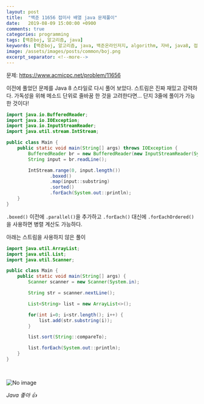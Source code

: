 ```yaml
---
layout: post
title:  "백준 11656 접미사 배열 java 문제풀이"
date:   2019-08-09 15:00:00 +0900
comments: true
categories: programming
tags: [백준boj, 알고리즘, java]
keywords: [백준boj, 알고리즘, java, 백준온라인저지, algorithm, 자바, java8, 접미사배열, problemsolving, 백준 11656]
image: /assets/images/posts/common/boj.png
excerpt_separator: <!--more-->
---
```

문제: <https://www.acmicpc.net/problem/11656>

이전에 풀었던 문제를 Java 8 스타일로 다시 풀어 보았다.
스트림은 진짜 재밌고 강력하다. 가독성을 위해 메소드 단위로 줄바꿈 한 것을 고려한다면... 단지 3줄에 풀이가 가능한 것이다!
<!--more-->
```java
import java.io.BufferedReader;
import java.io.IOException;
import java.io.InputStreamReader;
import java.util.stream.IntStream;

public class Main {
    public static void main(String[] args) throws IOException {
        BufferedReader br = new BufferedReader(new InputStreamReader(System.in));
        String input = br.readLine();

        IntStream.range(0, input.length())
                .boxed()
                .map(input::substring)
                .sorted()
                .forEach(System.out::println);
    }
}
```
`.boxed()` 이전에 `.parallel()`을 추가하고 `.forEach()` 대신에 `.forEachOrdered()`을 사용하면 병렬 계산도 가능하다.

아래는 스트림을 사용하지 않은 풀이
```java 
import java.util.ArrayList;
import java.util.List;
import java.util.Scanner;

public class Main {
    public static void main(String[] args) {
        Scanner scanner = new Scanner(System.in);

        String str = scanner.nextLine();

        List<String> list = new ArrayList<>();

        for(int i=0; i<str.length(); i++) {
            list.add(str.substring(i));
        }

        list.sort(String::compareTo);

        list.forEach(System.out::println);
    }
}
```

&nbsp;

![No image](https://media.giphy.com/media/ip2GZs8rLxt8k/giphy.gif)

*Java 좋아 👍*